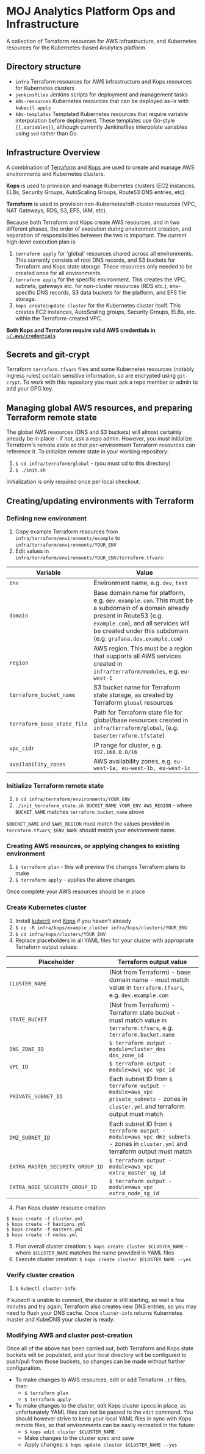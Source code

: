 # MOJ Analytics Platform Ops and Infrastructure

A collection of Terraform resources for AWS infrastructure, and Kubernetes resources for the Kubernetes-based Analytics platform.

## Directory structure

* `infra`
Terraform resources for AWS infrastructure and Kops resources for Kubernetes clusters
* `jenkinsfiles`
Jenkins scripts for deployment and management tasks
* `k8s-resources`
Kubernetes resources that can be deployed as-is with `kubectl apply`
* `k8s-templates`
Templated Kubernetes resources that require variable interpolation before deployment. These templates use Go-style `{{.Variables}}`, although currently Jenkinsfiles interpolate variables using `sed` rather than Go.

## Infrastructure Overview

A combination of [Terraform](https://www.terraform.io) and [Kops](https://github.com/kubernetes/kops) are used to create and manage AWS environments and Kubernetes clusters.

**Kops** is used to provision and manage Kubernetes clusters (EC2 instances, ELBs, Security Groups, AutoScaling Groups, Route53 DNS entries, etc).

**Terraform** is used to provision non-Kubernetes/off-cluster resources (VPC, NAT Gateways, RDS, S3, EFS, IAM, etc).

Because both Terraform and Kops create AWS resources, and in two different phases, the order of execution during environment creation, and separation of responsibilities between the two is important. The current high-level execution plan is:

1. `terraform apply` for 'global' resources shared across all environments. This currently consists of root DNS records, and S3 buckets for Terraform and Kops state storage. These resources only needed to be created once for all environments.
2. `terraform apply` for the specific environment. This creates the VPC, subnets, gateways etc. for non-cluster resources (RDS etc.), env-specific DNS records, S3 data buckets for the platform, and EFS file storage.
3. `kops create|update cluster` for the Kubernetes cluster itself. This creates EC2 instances, AutoScaling groups, Security Groups, ELBs, etc. within the Terraform-created VPC.

**Both Kops and Terraform require valid AWS credentials in [`~/.aws/credentials`](http://docs.aws.amazon.com/amazonswf/latest/awsrbflowguide/set-up-creds.html)**

## Secrets and git-crypt

Terraform `terraform.tfvars` files and some Kubernetes resources (notably ingress rules) contain sensitive information, so are encrypted using `git-crypt`. To work with this repository you must ask a repo member or admin to add your GPG key.

## Managing global AWS resources, and preparing Terraform remote state

The global AWS resources (DNS and S3 buckets) will almost certainly already be in place - if not, ask a repo admin. However, you must initialize Terraform's remote state so that per-environment Terraform resources can reference it. To initialize remote state in your working repository:

1. `$ cd infra/terraform/global` - (you must cd to this directory)
2. `$ ./init.sh`

Initialization is only required once per local checkout.


## Creating/updating environments with Terraform

### Defining new environment
1. Copy example Terraform resources from `infra/terraform/environments/example` to `infra/terraform/environments/YOUR_ENV`
2. Edit values in `infra/terraform/environments/YOUR_ENV/terraform.tfvars`:

| Variable  | Value |
| ------------- | ------------- |
| `env`  | Environment name, e.g. `dev`, `test`  |
| `domain`  | Base domain name for platform, e.g. `dev.example.com`. This must be a subdomain of a domain already present in Route53 (e.g. `example.com`), and all services will be created under this subdomain (e.g. `grafana.dev.example.com`)  |
| `region`  | AWS region. This must be a region that supports all AWS services created in `infra/terraform/modules`, e.g. `eu-west-1`  |
| `terraform_bucket_name`  | S3 bucket name for Terraform state storage, as created by Terraform `global` resources |
| `terraform_base_state_file`  | Path for Terraform state file for global/base resources created in `infra/terraform/global`, (e.g. `base/terraform.tfstate`)  |
| `vpc_cidr`  | IP range for cluster, e.g. `192.168.0.0/16`  |
| `availability_zones`  | AWS availability zones, e.g. `eu-west-1a, eu-west-1b, eu-west-1c`  |

### Initialize Terraform remote state
1. `$ cd infra/terraform/environments/YOUR_ENV`
2. `./init_terraform_state.sh BUCKET_NAME YOUR_ENV AWS_REGION` - where `BUCKET_NAME` matches `terraform_bucket_name` above

`$BUCKET_NAME` and `$AWS_REGION` must match the values provided in `terraform.tfvars`; `$ENV_NAME` should match your environment name.

### Creating AWS resources, or applying changes to existing environment

1. `$ terraform plan` - this will preview the changes Terraform plans to make
2. `$ terraform apply` - applies the above changes

Once complete your AWS resources should be in place


### Create Kubernetes cluster

1. Install [kubectl](https://kubernetes.io/docs/user-guide/prereqs/) and [Kops](https://github.com/kubernetes/kops) if you haven't already
2. `$ cp -R infra/kops/example_cluster infra/kops/clusters/YOUR_ENV`
3. `$ cd infra/kops/clusters/YOUR_ENV`
4. Replace placeholders in all YAML files for your cluster with appropriate Terraform output values:

| Placeholder  | Terraform output value |
| ------------- | ------------- |
| `CLUSTER_NAME`  | (Not from Terraform) - base domain name - must match value in `terraform.tfvars`, e.g. `dev.example.com` |
| `STATE_BUCKET`  | (Not from Terraform) - Terraform state bucket - must match value in `terraform.tfvars`, e.g. `terraform.bucket.name` |
| `DNS_ZONE_ID`  | `$ terraform output -module=cluster_dns dns_zone_id` |
| `VPC_ID`  | `$ terraform output -module=aws_vpc vpc_id` |
| `PRIVATE_SUBNET_ID`  | Each subnet ID from `$ terraform output -module=aws_vpc private_subnets` - zones in `cluster.yml` and terraform output must match |
| `DMZ_SUBNET_ID`  | Each subnet ID from `$ terraform output -module=aws_vpc dmz_subnets` - zones in `cluster.yml` and terraform output must match |
| `EXTRA_MASTER_SECURITY_GROUP_ID`  | `$ terraform output -module=aws_vpc extra_master_sg_id` |
| `EXTRA_NODE_SECURITY_GROUP_ID`  | `$ terraform output -module=aws_vpc extra_node_sg_id` |

4. Plan Kops cluster resource creation:
  ```
  $ kops create -f cluster.yml
  $ kops create -f bastions.yml
  $ kops create -f masters.yml
  $ kops create -f nodes.yml
  ```
5. Plan overall cluster creation:
  `$ kops create cluster $CLUSTER_NAME` - where `$CLUSTER_NAME` matches the name provided in YAML files
6. Execute cluster creation:
  `$ kops create cluster $CLUSTER_NAME --yes`


### Verify cluster creation
1. `$ kubectl cluster-info`

If kubectl is unable to connect, the cluster is still starting, so wait a few minutes and try again; Terraform also creates new DNS entries, so you may need to flush your DNS cache. Once `cluster-info` returns Kubernetes master and KubeDNS your cluster is ready.

### Modifying AWS and cluster post-creation
Once all of the above has been carried out, both Terraform and Kops state buckets will be populated, and your local directory will be configured to push/pull from those buckets, so changes can be made without further configuration.

* To make changes to AWS resources, edit or add Terraform `.tf` files, then:
  * `$ terraform plan`
  * `$ terraform apply`
* To make changes to the cluster, edit Kops cluster specs in place, as unfortunately YAML files can not be passed to the `edit` command. You should however strive to keep your local YAML files in sync with Kops remote files, so that environments can be easily recreated in the future:
  * `$ kops edit cluster $CLUSTER_NAME`
  * Make changes to the cluster spec and save
  * Apply changes: `$ kops update cluster $CLUSTER_NAME --yes`

